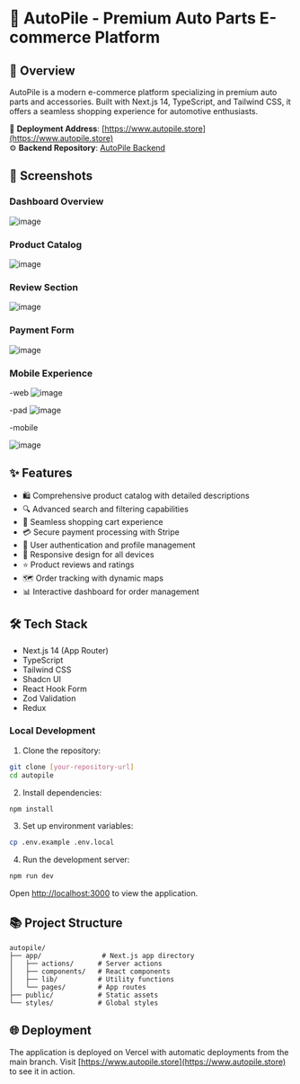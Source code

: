 # 🚗 AutoPile - Premium Auto Parts E-commerce Platform

## 🌟 Overview
AutoPile is a modern e-commerce platform specializing in premium auto parts and accessories. Built with Next.js 14, TypeScript, and Tailwind CSS, it offers a seamless shopping experience for automotive enthusiasts.

🔗 **Deployment Address**: [https://www.autopile.store](https://www.autopile.store)  
⚙️ **Backend Repository**: [AutoPile Backend](https://github.com/Linwentao-tech/AutoPile)

## 📸 Screenshots

### Dashboard Overview
![image](https://github.com/user-attachments/assets/8c1831c6-954c-4323-9ac6-2a0a5278a8cc)

### Product Catalog
![image](https://github.com/user-attachments/assets/367cabf5-03d6-4eda-9d82-27c46ca605b6)

### Review Section
![image](https://github.com/user-attachments/assets/75e19b65-8b41-480d-8fc5-a5ed367b77e4)

### Payment Form
![image](https://github.com/user-attachments/assets/ac31fc78-a704-44c5-bbe7-53b0923c2ff9)

### Mobile Experience
-web
![image](https://github.com/user-attachments/assets/98ae8a6e-1b62-485f-a58d-75eabbbd1c00)

-pad
![image](https://github.com/user-attachments/assets/ff1eb899-ecca-4917-8f26-09c91ac75f93)

-mobile


![image](https://github.com/user-attachments/assets/2088c916-9a2d-42a1-90b8-693aa72eb974)



## ✨ Features
- 🛍️ Comprehensive product catalog with detailed descriptions
- 🔍 Advanced search and filtering capabilities
- 🛒 Seamless shopping cart experience
- 💳 Secure payment processing with Stripe
- 👤 User authentication and profile management
- 📱 Responsive design for all devices
- ⭐ Product reviews and ratings
- 🗺️ Order tracking with dynamic maps
- 📊 Interactive dashboard for order management

## 🛠️ Tech Stack
  - Next.js 14 (App Router)
  - TypeScript
  - Tailwind CSS
  - Shadcn UI
  - React Hook Form
  - Zod Validation
  - Redux

### Local Development
1. Clone the repository:
```bash
git clone [your-repository-url]
cd autopile
```

2. Install dependencies:
```bash
npm install
```

3. Set up environment variables:
```bash
cp .env.example .env.local
```

4. Run the development server:
```bash
npm run dev
```

Open [http://localhost:3000](http://localhost:3000) to view the application.

## 📚 Project Structure
```
autopile/
├── app/               # Next.js app directory
│   ├── actions/      # Server actions
│   ├── components/   # React components
│   ├── lib/          # Utility functions
│   └── pages/        # App routes
├── public/           # Static assets
└── styles/           # Global styles
```

## 🌐 Deployment
The application is deployed on Vercel with automatic deployments from the main branch. Visit [https://www.autopile.store](https://www.autopile.store) to see it in action.
